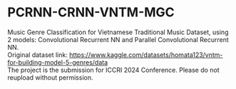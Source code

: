 # PCRNN-CRNN-VNTM-MGC 
Music Genre Classification for Vietnamese Traditional Music Dataset, using 2 models: Convolutional Recurrent NN and Parallel Convolutional Recurrent NN. <br />
Original dataset link: https://www.kaggle.com/datasets/homata123/vntm-for-building-model-5-genres/data <br />
The project is the submission for ICCRI 2024 Conference. Please do not reupload without permission.
